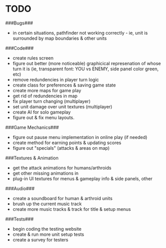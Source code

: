 TODO
==
###Bugs###
- in certain situations, pathfinder not working correctly - ie, unit is surrounded by map boundaries & other units

###Code###
- create rules screen
- figure out better (more noticeable) graphicical represenation of whose turn it is (ie, transparent font: YOU vs ENEMY, side panel color green, etc)
- remove redundencies in player turn logic
- create class for preferences & saving game state
- create more maps for game play
- get rid of redundencies in map
- fix player turn changing (multiplayer)
- set unit damage over unit textures (multiplayer)
- create AI for solo gameplay
- figure out & fix menu layouts. 

###Game Mechanics###
- figure out pause menu implementation in online play (if needed)
- create method for earning points & updating scores
- figure out "specials" (attacks & areas on map)

###Textures & Animation
- get the attack animations for humans/arthroids
- get other missing animations in
- plug-in UI textures for menus & gameplay info & side panels, other

###Audio###
- create a soundboard for human & arthroid units
- brush up the current music track
- create more music tracks & track for title & setup menus

###Tests###
- begin coding the testing website
- create & run more unit setup tests
- create a survey for testers